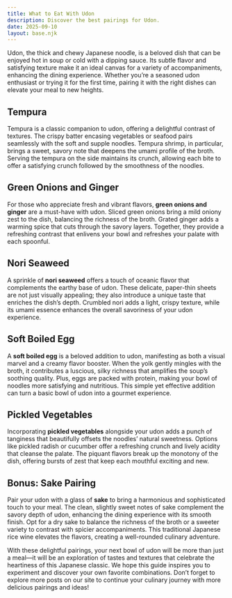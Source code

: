 ```yaml
---
title: What to Eat With Udon
description: Discover the best pairings for Udon.
date: 2025-09-10
layout: base.njk
---
```


Udon, the thick and chewy Japanese noodle, is a beloved dish that can be enjoyed hot in soup or cold with a dipping sauce. Its subtle flavor and satisfying texture make it an ideal canvas for a variety of accompaniments, enhancing the dining experience. Whether you’re a seasoned udon enthusiast or trying it for the first time, pairing it with the right dishes can elevate your meal to new heights.

## **Tempura**

Tempura is a classic companion to udon, offering a delightful contrast of textures. The crispy batter encasing vegetables or seafood pairs seamlessly with the soft and supple noodles. Tempura shrimp, in particular, brings a sweet, savory note that deepens the umami profile of the broth. Serving the tempura on the side maintains its crunch, allowing each bite to offer a satisfying crunch followed by the smoothness of the noodles. 

## **Green Onions and Ginger**

For those who appreciate fresh and vibrant flavors, **green onions and ginger** are a must-have with udon. Sliced green onions bring a mild oniony zest to the dish, balancing the richness of the broth. Grated ginger adds a warming spice that cuts through the savory layers. Together, they provide a refreshing contrast that enlivens your bowl and refreshes your palate with each spoonful.

## **Nori Seaweed**

A sprinkle of **nori seaweed** offers a touch of oceanic flavor that complements the earthy base of udon. These delicate, paper-thin sheets are not just visually appealing; they also introduce a unique taste that enriches the dish’s depth. Crumbled nori adds a light, crispy texture, while its umami essence enhances the overall savoriness of your udon experience. 

## **Soft Boiled Egg**

A **soft boiled egg** is a beloved addition to udon, manifesting as both a visual marvel and a creamy flavor booster. When the yolk gently mingles with the broth, it contributes a luscious, silky richness that amplifies the soup’s soothing quality. Plus, eggs are packed with protein, making your bowl of noodles more satisfying and nutritious. This simple yet effective addition can turn a basic bowl of udon into a gourmet experience.

## **Pickled Vegetables**

Incorporating **pickled vegetables** alongside your udon adds a punch of tanginess that beautifully offsets the noodles’ natural sweetness. Options like pickled radish or cucumber offer a refreshing crunch and lively acidity that cleanse the palate. The piquant flavors break up the monotony of the dish, offering bursts of zest that keep each mouthful exciting and new. 

## Bonus: Sake Pairing

Pair your udon with a glass of **sake** to bring a harmonious and sophisticated touch to your meal. The clean, slightly sweet notes of sake complement the savory depth of udon, enhancing the dining experience with its smooth finish. Opt for a dry sake to balance the richness of the broth or a sweeter variety to contrast with spicier accompaniments. This traditional Japanese rice wine elevates the flavors, creating a well-rounded culinary adventure.

With these delightful pairings, your next bowl of udon will be more than just a meal—it will be an exploration of tastes and textures that celebrate the heartiness of this Japanese classic. We hope this guide inspires you to experiment and discover your own favorite combinations. Don’t forget to explore more posts on our site to continue your culinary journey with more delicious pairings and ideas!